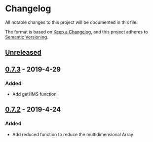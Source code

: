 # Changelog
All notable changes to this project will be documented in this file.

The format is based on [Keep a Changelog](https://keepachangelog.com/zh-CN/1.0.0/),
and this project adheres to [Semantic Versioning](https://semver.org/lang/zh-CN/).

## [Unreleased]

## [0.7.3] - 2019-4-29
### Added
- Add getHMS function

## [0.7.2] - 2019-4-24
### Added
- Add reduced function to reduce the multidimensional Array

[Unreleased]: https://github.com/young-js/youngjs/compare/v0.7.3...HEAD
[0.7.3]: https://github.com/young-js/youngjs/compare/v0.7.2...v0.7.3
[0.7.2]: https://github.com/young-js/youngjs/compare/v0.7.1...v0.7.2

